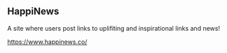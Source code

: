 ## HappiNews

A site where users post links to uplifiting and inspirational links and news!

https://www.happinews.co/
